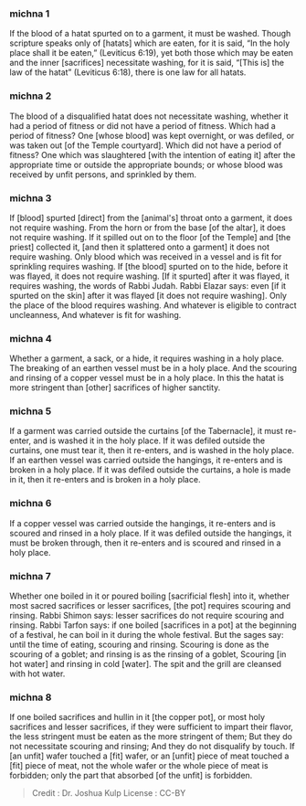 
### michna 1
If the blood of a hatat spurted on to a garment, it must be washed. Though scripture speaks only of [hatats] which are eaten, for it is said, “In the holy place shall it be eaten,” (Leviticus 6:19), yet both those which may be eaten and the inner [sacrifices] necessitate washing, for it is said, “[This is] the law of the hatat” (Leviticus 6:18), there is one law for all hatats.

### michna 2
The blood of a disqualified hatat does not necessitate washing, whether it had a period of fitness or did not have a period of fitness. Which had a period of fitness? One [whose blood] was kept overnight, or was defiled, or was taken out [of the Temple courtyard]. Which did not have a period of fitness? One which was slaughtered [with the intention of eating it] after the appropriate time or outside the appropriate bounds; or whose blood was received by unfit persons, and sprinkled by them.

### michna 3
If [blood] spurted [direct] from the [animal's] throat onto a garment, it does not require washing. From the horn or from the base [of the altar], it does not require washing. If it spilled out on to the floor [of the Temple] and [the priest] collected it, [and then it splattered onto a garment] it does not require washing. Only blood which was received in a vessel and is fit for sprinkling requires washing. If [the blood] spurted on to the hide, before it was flayed, it does not require washing. [If it spurted] after it was flayed, it requires washing, the words of Rabbi Judah. Rabbi Elazar says: even [if it spurted on the skin] after it was flayed [it does not require washing]. Only the place of the blood requires washing. And whatever is eligible to contract uncleanness, And whatever is fit for washing.

### michna 4
Whether a garment, a sack, or a hide, it requires washing in a holy place. The breaking of an earthen vessel must be in a holy place. And the scouring and rinsing of a copper vessel must be in a holy place. In this the hatat is more stringent than [other] sacrifices of higher sanctity.

### michna 5
If a garment was carried outside the curtains [of the Tabernacle], it must re-enter, and is washed it in the holy place. If it was defiled outside the curtains, one must tear it, then it re-enters, and is washed in the holy place. If an earthen vessel was carried outside the hangings, it re-enters and is broken in a holy place. If it was defiled outside the curtains, a hole is made in it, then it re-enters and is broken in a holy place.

### michna 6
If a copper vessel was carried outside the hangings, it re-enters and is scoured and rinsed in a holy place. If it was defiled outside the hangings, it must be broken through, then it re-enters and is scoured and rinsed in a holy place.

### michna 7
Whether one boiled in it or poured boiling [sacrificial flesh] into it, whether most sacred sacrifices or lesser sacrifices, [the pot] requires scouring and rinsing. Rabbi Shimon says: lesser sacrifices do not require scouring and rinsing. Rabbi Tarfon says: if one boiled [sacrifices in a pot] at the beginning of a festival, he can boil in it during the whole festival. But the sages say: until the time of eating, scouring and rinsing. Scouring is done as the scouring of a goblet; and rinsing is as the rinsing of a goblet, Scouring [in hot water] and rinsing in cold [water]. The spit and the grill are cleansed with hot water.

### michna 8
If one boiled sacrifices and hullin in it [the copper pot], or most holy sacrifices and lesser sacrifices, if they were sufficient to impart their flavor, the less stringent must be eaten as the more stringent of them; But they do not necessitate scouring and rinsing; And they do not disqualify by touch. If [an unfit] wafer touched a [fit] wafer, or an [unfit] piece of meat touched a [fit] piece of meat, not the whole wafer or the whole piece of meat is forbidden; only the part that absorbed [of the unfit] is forbidden.

>Credit : Dr. Joshua Kulp
>License : CC-BY